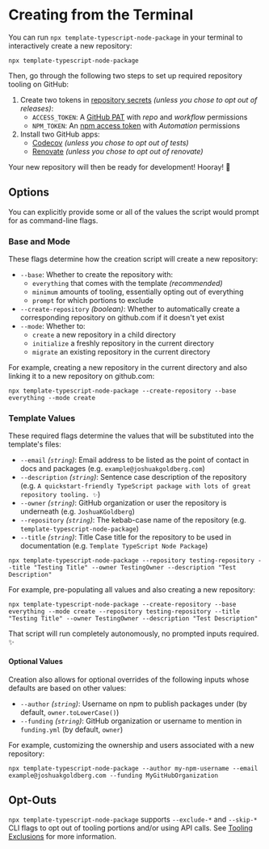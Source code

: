 # Creating from the Terminal

You can run `npx template-typescript-node-package` in your terminal to interactively create a new repository:

```shell
npx template-typescript-node-package
```

Then, go through the following two steps to set up required repository tooling on GitHub:

1. Create two tokens in [repository secrets](https://docs.github.com/en/actions/security-guides/encrypted-secrets) _(unless you chose to opt out of releases)_:
   - `ACCESS_TOKEN`: A [GitHub PAT](https://github.com/settings/tokens/new) with _repo_ and _workflow_ permissions
   - `NPM_TOKEN`: An [npm access token](https://docs.npmjs.com/creating-and-viewing-access-tokens/) with _Automation_ permissions
2. Install two GitHub apps:
   - [Codecov](https://github.com/marketplace/codecov) _(unless you chose to opt out of tests)_
   - [Renovate](https://github.com/marketplace/renovate) _(unless you chose to opt out of renovate)_

Your new repository will then be ready for development!
Hooray! 🥳

## Options

You can explicitly provide some or all of the values the script would prompt for as command-line flags.

### Base and Mode

These flags determine how the creation script will create a new repository:

- `--base`: Whether to create the repository with:
  - `everything` that comes with the template _(recommended)_
  - `minimum` amounts of tooling, essentially opting out of everything
  - `prompt` for which portions to exclude
- `--create-repository` _(boolean)_: Whether to automatically create a corresponding repository on github.com if it doesn't yet exist
- `--mode`: Whether to:
  - `create` a new repository in a child directory
  - `initialize` a freshly repository in the current directory
  - `migrate` an existing repository in the current directory

For example, creating a new repository in the current directory and also linking it to a new repository on github.com:

```shell
npx template-typescript-node-package --create-repository --base everything --mode create
```

### Template Values

These required flags determine the values that will be substituted into the template's files:

- `--email` _(`string`)_: Email address to be listed as the point of contact in docs and packages (e.g. `example@joshuakgoldberg.com`)
- `--description` _(`string`)_: Sentence case description of the repository (e.g. `A quickstart-friendly TypeScript package with lots of great repository tooling. ✨`)
- `--owner` _(`string`)_: GitHub organization or user the repository is underneath (e.g. `JoshuaKGoldberg`)
- `--repository` _(`string`)_: The kebab-case name of the repository (e.g. `template-typescript-node-package`)
- `--title` _(`string`)_: Title Case title for the repository to be used in documentation (e.g. `Template TypeScript Node Package`)

```shell
npx template-typescript-node-package --repository testing-repository --title "Testing Title" --owner TestingOwner --description "Test Description"
```

For example, pre-populating all values and also creating a new repository:

```shell
npx template-typescript-node-package --create-repository --base everything --mode create --repository testing-repository --title "Testing Title" --owner TestingOwner --description "Test Description"
```

That script will run completely autonomously, no prompted inputs required. ✨

#### Optional Values

Creation also allows for optional overrides of the following inputs whose defaults are based on other values:

- `--author` _(`string`)_: Username on npm to publish packages under (by default, `owner.toLowerCase()`)
- `--funding` _(`string`)_: GitHub organization or username to mention in `funding.yml` (by default, `owner`)

For example, customizing the ownership and users associated with a new repository:

```shell
npx template-typescript-node-package --author my-npm-username --email example@joshuakgoldberg.com --funding MyGitHubOrganization
```

## Opt-Outs

`npx template-typescript-node-package` supports `--exclude-*` and `--skip-*` CLI flags to opt out of tooling portions and/or using API calls.
See [Tooling Exclusions](./ToolingExclusions.md) for more information.
